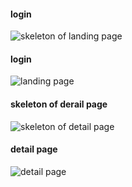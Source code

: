 #### login

![skeleton of landing page](https://github.com/Naol86/projectPhase/blob/main/task-8/public/demo/demo-1.png)

#### login

![landing page](https://github.com/Naol86/projectPhase/blob/main/task-8/public/demo/demo-2.png)

#### skeleton of derail page

![skeleton of detail page](https://github.com/Naol86/projectPhase/blob/main/task-8/public/demo/demo-3.png)

#### detail page

![detail page](https://github.com/Naol86/projectPhase/blob/main/task-8/public/demo/demo-4.png)
